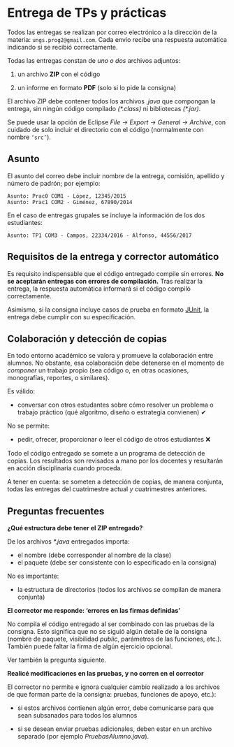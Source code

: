 # Entrega de TPs y prácticas

Todos las entregas se realizan por correo electrónico a la dirección de la materia: `ungs.prog2@gmail.com`. Cada envío recibe una respuesta automática indicando si se recibió correctamente.

Todas las entregas constan de _uno o dos_ archivos adjuntos:

  1. un archivo **ZIP** con el código

  2. un informe en formato **PDF** (solo si lo pide la consigna)

El archivo ZIP debe contener todos los archivos _.java_ que compongan la entrega, sin ningún código compilado _(\*.class)_ ni bibliotecas _(\*.jar)_.

Se puede usar la opción de Eclipse _File → Export → General → Archive_, con cuidado de solo incluir el directorio con el código (normalmente con nombre `‘src’`).


## Asunto

El asunto del correo debe incluir nombre de la entrega, comisión, apellido y número de padrón; por ejemplo:

    Asunto: Prac0 COM1 - López, 12345/2015
    Asunto: Prac1 COM2 - Giménez, 67890/2014

En el caso de entregas grupales se incluye la información de los dos estudiantes:

    Asunto: TP1 COM3 - Campos, 22334/2016 - Alfonso, 44556/2017


## Requisitos de la entrega y corrector automático

Es requisito indispensable que el código entregado compile sin errores. **No se aceptarán entregas con errores de compilación.** Tras realizar la entrega, la respuesta automática informará si el código compiló correctamente.

Asimismo, si la consigna incluye casos de prueba en formato [JUnit](junit.md), la entrega debe cumplir con su especificación.


## Colaboración y detección de copias

En todo entorno académico se valora y promueve la colaboración entre alumnos. No obstante, esa colaboración debe detenerse en el momento de _componer_ un trabajo propio (sea código o, en otras ocasiones, monografías, reportes, o similares).

Es válido:

  - conversar con otros estudantes sobre cómo resolver un problema o trabajo práctico (qué algoritmo, diseño o estrategia convienen) ✔

No se permite:

  - pedir, ofrecer, proporcionar o leer el código de otros estudiantes ❌

Todo el código entregado se somete a un programa de detección de copias. Los resultados son revisados a mano por los docentes y resultarán en acción disciplinaria cuando proceda.

A tener en cuenta: se someten a detección de copias, de manera conjunta, todas las entregas del cuatrimestre actual _y_ cuatrimestres anteriores.


## Preguntas frecuentes

**¿Qué estructura debe tener el ZIP entregado?**

De los archivos _*.java_ entregados importa:

  - el nombre (debe corresponder al nombre de la clase)
  - el paquete (debe ser consistente con lo especificado en la consigna)

No es importante:

  - la estructura de directorios (todos los archivos se compilan de manera conjunta)

**El corrector me responde: ‘errores en las firmas definidas’**

No compila el código entregado al ser combinado con las pruebas de la consigna. Esto significa que no se siguió algún detalle de la consigna (nombre de paquete, visibilidad _public_, parámetros de las funciones, etc.). También puede faltar la firma de algún ejercicio opcional.

Ver también la pregunta siguiente.

**Realicé modificaciones en las pruebas, y no corren en el corrector**

El corrector no permite e ignora cualquier cambio realizado a los archivos de que forman parte de la consigna: pruebas, funciones de apoyo, etc.):

  - si estos archivos contienen algún error, debe comunicarse para que sean subsanados para todos los alumnos

  - si se desean enviar pruebas adicionales, deben estar en un archivo separado (por ejemplo _PruebasAlumno.java_).
